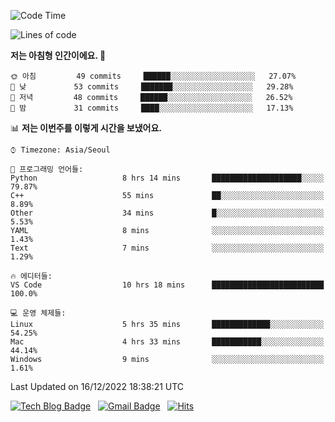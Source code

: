 <!-- ### Hi there 👋 -->

<!--
**dnchoi/dnchoi** is a ✨ _special_ ✨ repository because its `README.md` (this file) appears on your GitHub profile.

Here are some ideas to get you started:

- 🔭 I’m currently working on ...
- 🌱 I’m currently learning ...
- 👯 I’m looking to collaborate on ...
- 🤔 I’m looking for help with ...
- 💬 Ask me about ...
- 📫 How to reach me: ...
- 😄 Pronouns: ...
- ⚡ Fun fact: ...
-->

<!--START_SECTION:waka-->
![Code Time](http://img.shields.io/badge/Code%20Time-292%20hrs%2053%20mins-blue)

![Lines of code](https://img.shields.io/badge/%EC%A0%80%EB%8A%94%20%EC%97%AC%ED%83%9C%EA%B9%8C%EC%A7%80%20-118%20Thousand%20%EC%A4%84%EC%9D%98%20%EC%BD%94%EB%93%9C%EB%A5%BC%20%EC%9E%91%EC%84%B1%ED%96%88%EC%96%B4%EC%9A%94.-blue)

**저는 아침형 인간이에요. 🐤** 

```text
🌞 아침         49 commits     ██████░░░░░░░░░░░░░░░░░░░   27.07% 
🌆 낮　         53 commits     ███████░░░░░░░░░░░░░░░░░░   29.28% 
🌃 저녁         48 commits     ██████░░░░░░░░░░░░░░░░░░░   26.52% 
🌙 밤　         31 commits     ████░░░░░░░░░░░░░░░░░░░░░   17.13%

```


📊 **저는 이번주를 이렇게 시간을 보냈어요.** 

```text
⌚︎ Timezone: Asia/Seoul

💬 프로그래밍 언어들: 
Python                   8 hrs 14 mins       ████████████████████░░░░░   79.87% 
C++                      55 mins             ██░░░░░░░░░░░░░░░░░░░░░░░   8.89% 
Other                    34 mins             █░░░░░░░░░░░░░░░░░░░░░░░░   5.53% 
YAML                     8 mins              ░░░░░░░░░░░░░░░░░░░░░░░░░   1.43% 
Text                     7 mins              ░░░░░░░░░░░░░░░░░░░░░░░░░   1.29%

🔥 에디터들: 
VS Code                  10 hrs 18 mins      █████████████████████████   100.0%

💻 운영 체제들: 
Linux                    5 hrs 35 mins       █████████████░░░░░░░░░░░░   54.25% 
Mac                      4 hrs 33 mins       ███████████░░░░░░░░░░░░░░   44.14% 
Windows                  9 mins              ░░░░░░░░░░░░░░░░░░░░░░░░░   1.61%

```


 Last Updated on 16/12/2022 18:38:21 UTC
<!--END_SECTION:waka-->


[![Tech Blog Badge](http://img.shields.io/badge/-Tech%20blog-black?style=flat-square&logo=github&link=https://zzsza.github.io/)](https://dnchoi.github.io/)
&nbsp;
[![Gmail Badge](https://img.shields.io/badge/Gmail-d14836?style=flat-square&logo=Gmail&logoColor=white&link=mailto:snugyun01@gmail.com)](mailto:dongnyeokc@gmail.com)
&nbsp;
[![Hits](https://hits.seeyoufarm.com/api/count/incr/badge.svg?url=https%3A%2F%2Fgithub.com%2Fgjbae1212%2Fhit-counter&count_bg=%233D7CC8&title_bg=%23555555&icon=&icon_color=%23E7E7E7&title=hits&edge_flat=false)](https://hits.seeyoufarm.com)
<!-- 
![Anurag's github stats](https://github-readme-stats.vercel.app/api?username=dnchoi&show_icons=true&theme=tokyonight)
&nbsp;
![Top Langs](https://github-readme-stats.vercel.app/api/top-langs/?username=dnchoi&layout=compact&theme=tokyonight)
 -->
<div align='center'>
